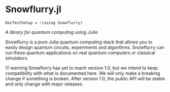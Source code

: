 # Snowflurry.jl
```@meta
DocTestSetup = :(using Snowflurry)
```
*A library for quantum computing using Julia*

Snowflurry is a pure Julia quantum computing stack that allows you to easily design quantum circuits, experiments and algorithms. Snowflurry can run these quantum applications on real quantum computers or classical simulators.

!!! warning
	Snowflurry has yet to reach version 1.0, but we intend to keep compatibility with what is documented here. We will only make a breaking change if something is broken. After version 1.0, the public API will be stable and only change with major releases.
